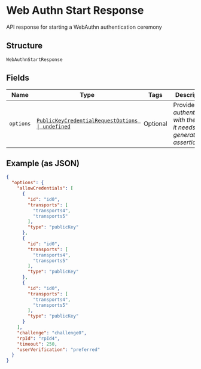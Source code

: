 
# Web Authn Start Response

API response for starting a WebAuthn authentication ceremony

## Structure

`WebAuthnStartResponse`

## Fields

| Name | Type | Tags | Description |
|  --- | --- | --- | --- |
| `options` | [`PublicKeyCredentialRequestOptions \| undefined`](../../doc/models/public-key-credential-request-options.md) | Optional | Provides the <i>authenticator<i> with the data it needs to generate an assertion. |

## Example (as JSON)

```json
{
  "options": {
    "allowCredentials": [
      {
        "id": "id0",
        "transports": [
          "transports4",
          "transports5"
        ],
        "type": "publicKey"
      },
      {
        "id": "id0",
        "transports": [
          "transports4",
          "transports5"
        ],
        "type": "publicKey"
      },
      {
        "id": "id0",
        "transports": [
          "transports4",
          "transports5"
        ],
        "type": "publicKey"
      }
    ],
    "challenge": "challenge0",
    "rpId": "rpId4",
    "timeout": 250,
    "userVerification": "preferred"
  }
}
```


